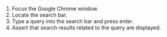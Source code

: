 1. Focus the Google Chrome window.
2. Locate the search bar.
3. Type a query into the search bar and press enter.
4. Assert that search results related to the query are displayed.